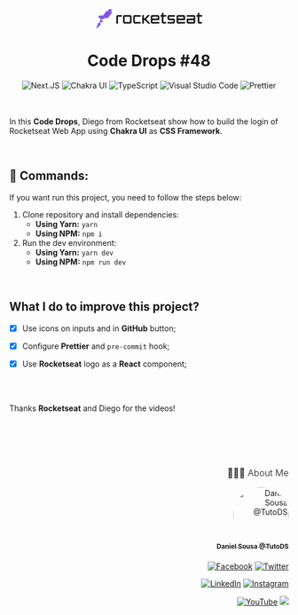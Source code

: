 <div align="center">
<svg align="center"
    width='192'
    height='37'
    viewBox='0 0 192 37'
    fill='none'
    xmlns='http://www.w3.org/2000/svg'>
<path d='M40.0042 10.8054C38.3888 10.8054 37.0568 12.1091 37.0568 13.7528V19.9879V26.2228H40.0042V19.9879V13.7528H43.5185H47.0328V10.8054H43.5185H40.0042Z' fill='currentColor' />
<path d='M64.604 18.4859V13.7246C64.604 12.1092 63.3003 10.7771 61.6565 10.7771H56.8953H52.134C50.5185 10.7771 49.1865 12.0808 49.1865 13.7246V18.4859V23.2471C49.1865 24.8626 50.4902 26.1946 52.134 26.1946H56.8953H61.6565C63.272 26.1946 64.604 24.8909 64.604 23.2471V18.4859ZM61.6565 18.4859V23.2471H56.8953H52.134V18.4859V13.7246H56.8953H61.6565V18.4859Z' fill='currentColor' />
<path d='M70.4993 10.8054C68.8839 10.8054 67.5519 12.1091 67.5519 13.7528V18.5141V23.2754C67.5519 24.8908 68.8556 26.2228 70.4993 26.2228L80.8721 26.0811V23.2754H70.4993V18.5141V13.7528H80.8721V10.9471L70.4993 10.8054Z' fill='currentColor' />
<path d='M97.7655 10.8054H93.7695L87.9312 17.0121H86.7692V10.8054H83.8218V18.4858V26.1945H86.7692V19.9595H88.243H88.4697L94.5347 26.1945H98.5874L90.7937 18.1457L97.7655 10.8054Z' fill='currentColor' />
<path d='M102.156 23.2471V19.9596L114.626 19.8179V17.0121V13.7246C114.626 12.1092 113.322 10.7771 111.679 10.7771H106.917H102.156C100.541 10.7771 99.2085 12.0808 99.2085 13.7246V18.4859V23.2471C99.2085 24.8626 100.512 26.1946 102.156 26.1946L114.626 26.0529V23.2471H102.156ZM102.156 13.7246H106.917H111.679V17.0121H108.391H102.156V13.7246Z' fill='currentColor' />
<path d='M122.023 6.29926H120.889L119.075 8.5382V10.7771H116.836V13.7246L119.075 13.6962V23.2471C119.075 24.8626 120.379 26.1946 122.023 26.1946L126.784 26.0529V23.2471H122.023V13.6679L127.209 13.5829V10.7771H122.023V6.29926Z' fill='currentColor' />
<path d='M142.74 19.9596C142.74 18.3442 141.436 17.0121 139.793 17.0121H136.08H132.367V13.7246H142.74V10.9188L132.367 10.7771C130.752 10.7771 129.42 12.0808 129.42 13.7246V17.0121C129.42 18.6276 130.723 19.9596 132.367 19.9596H136.08H139.793V23.2471H129.42V26.0529L139.793 26.1946C141.408 26.1946 142.74 24.8909 142.74 23.2471V19.9596Z' fill='currentColor' />
<path d='M158.129 10.8054H153.368H148.606C146.991 10.8054 145.659 12.1091 145.659 13.7528V18.5141V23.2754C145.659 24.8908 146.963 26.2228 148.606 26.2228L161.076 26.0811V23.2754H148.606V19.9879L161.076 19.8461V17.0404V13.7528C161.076 12.1091 159.773 10.8054 158.129 10.8054ZM158.129 17.0121H148.606V13.7245H153.368H158.129V17.0121Z' fill='currentColor' />
<path d='M176.493 10.8054L164.023 10.9471V13.7528H176.493V17.0404L164.023 17.1821V19.9879V23.2754C164.023 24.8908 165.327 26.2228 166.971 26.2228H171.732H176.493C178.109 26.2228 179.441 24.9192 179.441 23.2754V18.5141V13.7528C179.413 12.1091 178.109 10.8054 176.493 10.8054ZM176.493 23.2471H171.732H166.971V19.9595H176.493V23.2471Z' fill='currentColor' />
<path d='M186.814 13.6679L192 13.5829V10.7772H186.814V6.27097H185.68L183.866 8.5099V10.7488H181.627V13.6963L183.866 13.6679V23.2188C183.866 24.8343 185.17 26.1663 186.814 26.1663L191.575 26.0246V23.2188H186.814V13.6679Z' fill='currentColor' />
<path d='M29.2636 0.716062L24.4739 0.00753861C24.3322 -0.0208023 24.1905 0.0358761 24.1339 0.092558L22.0933 2.7566C21.9516 2.92665 21.9233 3.15338 21.9799 3.35177C22.0366 3.55015 21.8666 3.7202 21.6682 3.69186L19.9961 3.32342C19.741 3.26674 19.4576 3.35177 19.2876 3.5785L12.6558 12.0808C12.5424 12.2508 12.3157 12.3075 12.1173 12.2225L9.59495 11.0888C9.36822 10.9755 9.11316 11.0038 8.91477 11.1455L7.63943 12.0241C7.44104 12.1658 7.15763 12.1941 6.9309 12.0808L6.3074 11.769C5.91063 11.5706 5.42884 11.7974 5.31547 12.2225L4.86201 14.2347C4.74865 14.7165 4.94704 15.1983 5.37215 15.4534L6.33574 16.0485L9.42491 17.9474L10.927 18.8826C11.3521 19.1377 11.8906 19.081 12.259 18.7692L14.7813 16.5586C14.9797 16.3886 15.2915 16.3319 15.5182 16.4736L16.2834 16.8704C16.5385 17.0121 16.8502 16.9554 17.0486 16.757L18.324 15.5667C18.5224 15.3683 18.8341 15.34 19.0608 15.4534L20.9597 16.3319C21.2431 16.4736 21.5832 16.3886 21.7816 16.1335L22.6601 14.9999L29.3202 6.46927C29.632 6.0725 29.4336 5.47734 28.9235 5.36398L27.4498 5.02388C27.138 4.9672 26.9963 4.57043 27.223 4.3437L29.5186 1.48126C29.7454 1.14117 29.6037 0.772744 29.2636 0.716062Z' fill='#8257E6' />
<path d='M7.29885 17.8907C7.15715 17.8056 7.01544 17.9473 7.07212 18.089L7.78065 19.9595C7.83733 20.1012 7.83733 20.243 7.80899 20.3847L7.18549 22.822C7.15714 22.992 7.21383 23.1621 7.32719 23.2471L9.11267 24.6358C9.28272 24.7492 9.50944 24.7492 9.65115 24.6075L11.5216 22.9637C11.635 22.8787 11.7767 22.822 11.8901 22.7936L14.0157 22.5669C14.1574 22.5386 14.214 22.3402 14.0723 22.2552L7.29885 17.8907Z' fill='#8257E6' />
<path d='M6.67557 24.1824C6.56221 24.0974 6.39216 24.0691 6.25046 24.1257L4.74839 24.8626C4.66337 24.8909 4.60668 24.976 4.55 25.061L1.34748 32.9681C1.34748 32.9965 1.34748 32.9964 1.34748 33.0248C1.37582 33.0531 1.40416 33.0815 1.46084 33.0815L2.1977 32.7981C2.22605 32.7981 2.25438 32.7981 2.28272 32.7981C2.31106 32.8264 2.33941 32.8831 2.31107 32.9114L0.015448 36.6808C-0.0412339 36.7658 0.0721325 36.8508 0.128814 36.7658L8.43271 28.4336C8.51773 28.3485 8.54608 28.2635 8.57442 28.1502L8.74446 25.9962C8.74446 25.8545 8.68778 25.7412 8.60276 25.6561L6.67557 24.1824Z' fill='#8257E6' />
</svg>

<h1 align="center">Code Drops <strong>#48</strong></h1>

<img src="https://img.shields.io/badge/next.js-000000?style=for-the-badge&logo=nextdotjs&logoColor=white" alt="Next.JS" />
<img src="https://img.shields.io/badge/Chakra--UI-319795?style=for-the-badge&logo=chakra-ui&logoColor=white" alt="Chakra UI" />
<img src="https://img.shields.io/badge/TypeScript-007ACC?style=for-the-badge&logo=typescript&logoColor=white" alt="TypeScript" />
<img src="https://img.shields.io/badge/Visual_Studio_Code-0078D4?style=for-the-badge&logo=visual%20studio%20code&logoColor=white" alt="Visual Studio Code" />
<img src="https://img.shields.io/badge/prettier-1A2C34?style=for-the-badge&logo=prettier&logoColor=F7BA3E" alt="Prettier" />
</div>

<br />
<br />

<p align="center">

In this **Code Drops**, Diego from Rocketseat show how to build the login of Rocketseat Web App using **Chakra UI** as **CSS Framework**.

</p>

<br />

## 🚀 Commands:

If you want run this project, you need to follow the steps below:

1. Clone repository and install dependencies:
   + **Using Yarn:** `yarn`
   + **Using NPM:** `npm i`
1. Run the dev environment:
   + **Using Yarn:** `yarn dev`
   + **Using NPM:** `npm run dev`

<br />

## What I do to improve this project?

- [x] Use icons on inputs and in **GitHub** button;
- [x] Configure **Prettier** and `pre-commit` hook;
- [x] Use **Rocketseat** logo as a **React** component;


<br />
<br />

Thanks **Rocketseat** and Diego for the videos!

<br />
<br />

<div align="right" style="margin-top: 50px">
<h3 style="font-weight: 300">
🧑🏻‍💻 About Me
</h3>

<a href="https://github.com/TutoDS" alt="TutoDS">
<img src="https://github.com/tutods.png" alt="Daniel Sousa @TutoDS" width="100px" style="border-radius: 100%">
<br />
 <sub><b>Daniel Sousa @TutoDS</b></sub>
</a>

<div style="margin: 20px 0" />

[facebook]: https://facebook.com/tutods2014
[twitter]: https://twitter.com/tutods
[youtube]: https://youtube.com/tutods2014
[instagram]: https://instagram.com/dsousa_12
[linkedin]: https://www.linkedin.com/in/daniel-sousa-tutods/
[gitlab]: https://gitlab.com/jdaniel.asousa

[<img src="https://img.shields.io/badge/Facebook%20-%232671E5.svg?&style=for-the-badge&logo=Facebook&logoColor=white" alt="Facebook"/>][facebook] [<img src="https://img.shields.io/badge/Twitter%20-%231DA1F2.svg?&style=for-the-badge&logo=Twitter&logoColor=white" alt="Twitter"/>][twitter]

[<img src="https://img.shields.io/badge/LinkedIn%20-%230077B5.svg?&style=for-the-badge&logo=linkedin&logoColor=white" alt="LinkedIn"/>][linkedin] [<img src="https://img.shields.io/badge/Instagram%20-%23E4405F.svg?&style=for-the-badge&logo=Instagram&logoColor=white" alt="Instagram"/>][instagram]

[<img src="https://img.shields.io/badge/YouTube%20-%23FF0000.svg?&style=for-the-badge&logo=YouTube&logoColor=white" alt="YouTube"/>][youtube] [<img src="https://img.shields.io/badge/Gitlab%20-%23181717.svg?&style=for-the-badge&logo=gitlab&logoColor=white"/>][gitlab]

</div>
